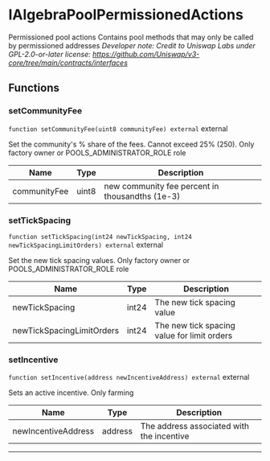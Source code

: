 

# IAlgebraPoolPermissionedActions


Permissioned pool actions
Contains pool methods that may only be called by permissioned addresses
*Developer note: Credit to Uniswap Labs under GPL-2.0-or-later license:
https://github.com/Uniswap/v3-core/tree/main/contracts/interfaces*




## Functions
### setCommunityFee


`function setCommunityFee(uint8 communityFee) external`  external

Set the community&#x27;s % share of the fees. Cannot exceed 25% (250). Only factory owner or POOLS_ADMINISTRATOR_ROLE role



| Name | Type | Description |
| ---- | ---- | ----------- |
| communityFee | uint8 | new community fee percent in thousandths (1e-3) |


### setTickSpacing


`function setTickSpacing(int24 newTickSpacing, int24 newTickSpacingLimitOrders) external`  external

Set the new tick spacing values. Only factory owner or POOLS_ADMINISTRATOR_ROLE role



| Name | Type | Description |
| ---- | ---- | ----------- |
| newTickSpacing | int24 | The new tick spacing value |
| newTickSpacingLimitOrders | int24 | The new tick spacing value for limit orders |


### setIncentive


`function setIncentive(address newIncentiveAddress) external`  external

Sets an active incentive. Only farming



| Name | Type | Description |
| ---- | ---- | ----------- |
| newIncentiveAddress | address | The address associated with the incentive |






---

